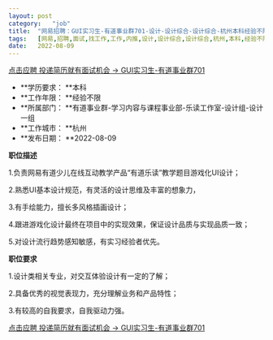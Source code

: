 ```yaml
---
layout:	post
category:	"job"
title:	"网易招聘：GUI实习生-有道事业群701-设计-设计综合-设计综合-杭州本科经验不限"
tags:	[网易,招聘,面试,找工作,工作,内推,设计,设计综合,设计综合,杭州,本科,经验不限]
date:	2022-08-09
---
```


[点击应聘 投递简历就有面试机会 ->  GUI实习生-有道事业群701](http://mobile.bole.netease.com/bole/boleDetail?id=42212&employeeId=346f03c3cda5f04c&key=all)



- **学历要求： **本科
- **工作年限： **经验不限
- **所属部门： **有道事业群-学习内容与课程事业部-乐读工作室-设计组-设计一组
- **工作城市： **杭州
- **发布日期： **2022-08-09



**职位描述**

1.负责网易有道少儿在线互动教学产品“有道乐读”教学题目游戏化UI设计；

2.熟悉UI基本设计规范，有灵活的设计思维及丰富的想象力，

3.有手绘能力，擅长多风格插画设计；

4.跟进游戏化设计最终在项目中的实现效果，保证设计品质与实现品质一致；

5.对设计流行趋势感知敏感，有实习经验者优先。



**职位要求**

1.设计类相关专业，对交互体验设计有一定的了解；

2.具备优秀的视觉表现力，充分理解业务和产品特性；

3.有较高的自我要求，自我驱动力强。



[点击应聘 投递简历就有面试机会 ->  GUI实习生-有道事业群701](http://mobile.bole.netease.com/bole/boleDetail?id=42212&employeeId=346f03c3cda5f04c&key=all)